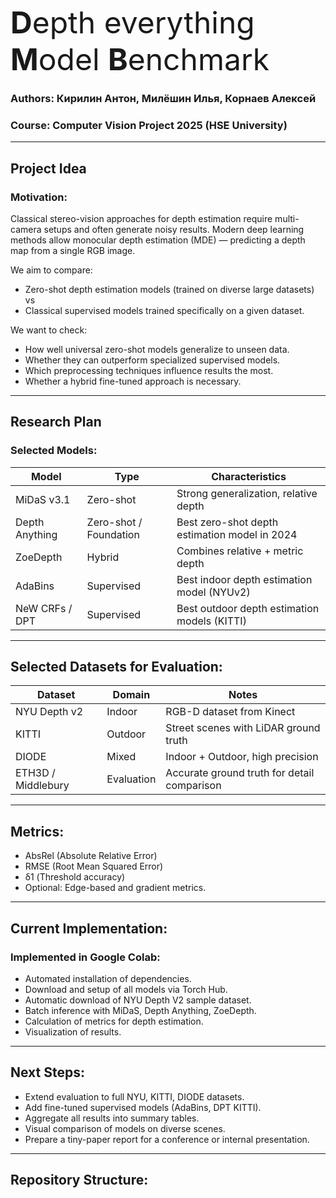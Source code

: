<font size="9">**D**epth everything **M**odel **B**enchmark</font>

### Authors: Кирилин Антон, Милёшин Илья, Корнаев Алексей
### Course: Computer Vision Project 2025 (HSE University)

---

## Project Idea

### Motivation:
Classical stereo-vision approaches for depth estimation require multi-camera setups and often generate noisy results. Modern deep learning methods allow monocular depth estimation (MDE) — predicting a depth map from a single RGB image.

We aim to compare:
- Zero-shot depth estimation models (trained on diverse large datasets)  
vs  
- Classical supervised models trained specifically on a given dataset.

We want to check:
- How well universal zero-shot models generalize to unseen data.
- Whether they can outperform specialized supervised models.
- Which preprocessing techniques influence results the most.
- Whether a hybrid fine-tuned approach is necessary.

---

## Research Plan

### Selected Models:
| Model        | Type | Characteristics              |
|--------------|------|--------------------------------|
| MiDaS v3.1   | Zero-shot | Strong generalization, relative depth |
| Depth Anything | Zero-shot / Foundation | Best zero-shot depth estimation model in 2024 |
| ZoeDepth     | Hybrid | Combines relative + metric depth |
| AdaBins      | Supervised | Best indoor depth estimation model (NYUv2) |
| NeW CRFs / DPT | Supervised | Best outdoor depth estimation models (KITTI) |

---

## Selected Datasets for Evaluation:
| Dataset | Domain  | Notes |
|---------|---------|------|
| NYU Depth v2 | Indoor  | RGB-D dataset from Kinect |
| KITTI        | Outdoor | Street scenes with LiDAR ground truth |
| DIODE        | Mixed   | Indoor + Outdoor, high precision |
| ETH3D / Middlebury | Evaluation | Accurate ground truth for detail comparison |

---

## Metrics:
- AbsRel (Absolute Relative Error)
- RMSE (Root Mean Squared Error)
- δ1 (Threshold accuracy)
- Optional: Edge-based and gradient metrics.

---

## Current Implementation:
### Implemented in Google Colab:
- Automated installation of dependencies.
- Download and setup of all models via Torch Hub.
- Automatic download of NYU Depth V2 sample dataset.
- Batch inference with MiDaS, Depth Anything, ZoeDepth.
- Calculation of metrics for depth estimation.
- Visualization of results.

---

## Next Steps:
- Extend evaluation to full NYU, KITTI, DIODE datasets.
- Add fine-tuned supervised models (AdaBins, DPT KITTI).
- Aggregate all results into summary tables.
- Visual comparison of models on diverse scenes.
- Prepare a tiny-paper report for a conference or internal presentation.

---

## Repository Structure:
